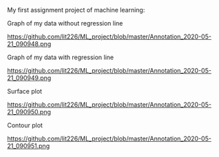 My first assignment project of machine learning:


Graph of my data without regression line 

https://github.com/lit226/ML_project/blob/master/Annotation_2020-05-21_090948.png

Graph of my data with regression line

https://github.com/lit226/ML_project/blob/master/Annotation_2020-05-21_090949.png

Surface plot  

https://github.com/lit226/ML_project/blob/master/Annotation_2020-05-21_090950.png

Contour plot

https://github.com/lit226/ML_project/blob/master/Annotation_2020-05-21_090951.png
